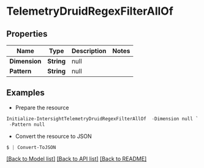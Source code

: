 # TelemetryDruidRegexFilterAllOf
## Properties

Name | Type | Description | Notes
------------ | ------------- | ------------- | -------------
**Dimension** | **String** | null | 
**Pattern** | **String** | null | 

## Examples

- Prepare the resource
```powershell
Initialize-IntersightTelemetryDruidRegexFilterAllOf  -Dimension null `
 -Pattern null
```

- Convert the resource to JSON
```powershell
$ | Convert-ToJSON
```

[[Back to Model list]](../README.md#documentation-for-models) [[Back to API list]](../README.md#documentation-for-api-endpoints) [[Back to README]](../README.md)

